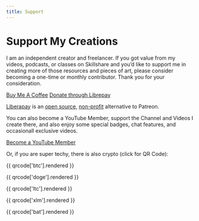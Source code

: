 ```yaml
---
title: Support
---
```


# Support My Creations

I am an independent creator and freelancer. If you got value from my videos, podcasts, or classes on Skillshare and you’d like to support me in creating more of those resources and pieces of art, please consider becoming a one-time or monthly contributor. Thank you for your consideration.

<div class="side-by-side">
  <a class="btn btn-block" href="https://crsp.li/tea">Buy Me A Coffee</a>
  <a class="btn btn-block" href="https://crsp.li/liberapay">Donate through Librepay</a>
</div>

[Liberapay](https://liberapay.com/) is an [open source](https://github.com/liberapay/liberapay.com), [non-profit](https://github.com/liberapay/liberapay.org) alternative to Patreon.

You can also become a YouTube Member, support the Channel and Videos I create there, and also enjoy some special badges, chat features, and occasionall exclusive videos.

<a class="btn btn-block" href="https://crsp.li/member">Become a YouTube Member</a>

Or, if you are super techy, there is also crypto (click for QR Code):

{{ qrcode['btc'].rendered }}

{{ qrcode['doge'].rendered }}

{{ qrcode['ltc'].rendered }}

{{ qrcode['xlm'].rendered }}

{{ qrcode['bat'].rendered }}
